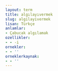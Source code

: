 ```yaml
---
layout: term
title: algılayıvermek
slug: algilayivermek
lisan: Türkçe
anlamlar:
- Çabucak algılamak
ozellikler:
- - -i
ornekler:
- - ''
orneklerkaynak:
- - ''
---
```

